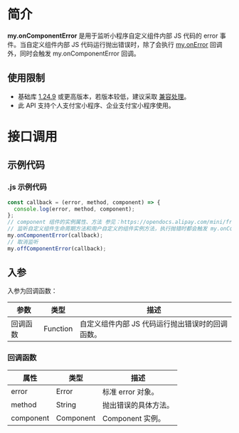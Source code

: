 # 简介

**my.onComponentError** 是用于监听小程序自定义组件内部 JS 代码的 error 事件。当自定义组件内部 JS 代码运行抛出错误时，除了会执行 [my.onError](https://opendocs.alipay.com/mini/00nnsx) 回调外，同时会触发 my.onComponentError 回调。

## 使用限制

- 基础库 [1.24.9](https://opendocs.alipay.com/mini/framework/lib) 或更高版本，若版本较低，建议采取 [兼容处理](https://docs.alipay.com/mini/framework/compatibility)。
- 此 API 支持个人支付宝小程序、企业支付宝小程序使用。

# 接口调用

## 示例代码

### .js 示例代码

```javascript
const callback = (error, method, component) => {
  console.log(error, method, component);
};
// component 组件的实例属性、方法 参见：https://opendocs.alipay.com/mini/framework/component_object#%E7%BB%84%E4%BB%B6%E5%AE%9E%E4%BE%8B%E5%B1%9E%E6%80%A7
// 监听自定义组件生命周期方法和用户自定义的组件实例方法，执行抛错时都会触发 my.onComponentError 回调。
my.onComponentError(callback);
// 取消监听
my.offComponentError(callback);
```

## 入参

入参为回调函数：

| **参数** | **类型** | **描述**                                         |
| -------- | -------- | ------------------------------------------------ |
| 回调函数 | Function | 自定义组件内部 JS 代码运行抛出错误时的回调函数。 |

### 回调函数

| **属性**  | **类型**  | **描述**             |
| --------- | --------- | -------------------- |
| error     | Error     | 标准 error 对象。    |
| method    | String    | 抛出错误的具体方法。 |
| component | Component | Component 实例。     |
